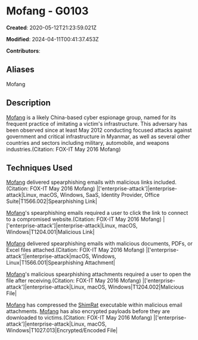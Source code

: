 # Mofang - G0103

**Created**: 2020-05-12T21:23:59.021Z

**Modified**: 2024-04-11T00:41:37.453Z

**Contributors**: 

## Aliases

Mofang

## Description

[Mofang](https://attack.mitre.org/groups/G0103) is a likely China-based cyber espionage group, named for its frequent practice of imitating a victim's infrastructure. This adversary has been observed since at least May 2012 conducting focused attacks against government and critical infrastructure in Myanmar, as well as several other countries and sectors including military, automobile, and weapons industries.(Citation: FOX-IT May 2016 Mofang)

## Techniques Used


[Mofang](https://attack.mitre.org/groups/G0103) delivered spearphishing emails with malicious links included.(Citation: FOX-IT May 2016 Mofang)
|['enterprise-attack']|enterprise-attack|Linux, macOS, Windows, SaaS, Identity Provider, Office Suite|T1566.002|Spearphishing Link|


[Mofang](https://attack.mitre.org/groups/G0103)'s spearphishing emails required a user to click the link to connect to a compromised website.(Citation: FOX-IT May 2016 Mofang)
|['enterprise-attack']|enterprise-attack|Linux, macOS, Windows|T1204.001|Malicious Link|


[Mofang](https://attack.mitre.org/groups/G0103) delivered spearphishing emails with malicious documents, PDFs, or Excel files attached.(Citation: FOX-IT May 2016 Mofang)
|['enterprise-attack']|enterprise-attack|macOS, Windows, Linux|T1566.001|Spearphishing Attachment|


[Mofang](https://attack.mitre.org/groups/G0103)'s malicious spearphishing attachments required a user to open the file after receiving.(Citation: FOX-IT May 2016 Mofang)
|['enterprise-attack']|enterprise-attack|Linux, macOS, Windows|T1204.002|Malicious File|


[Mofang](https://attack.mitre.org/groups/G0103) has compressed the [ShimRat](https://attack.mitre.org/software/S0444) executable within malicious email attachments. [Mofang](https://attack.mitre.org/groups/G0103) has also encrypted payloads before they are downloaded to victims.(Citation: FOX-IT May 2016 Mofang)
|['enterprise-attack']|enterprise-attack|Linux, macOS, Windows|T1027.013|Encrypted/Encoded File|

